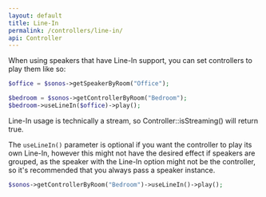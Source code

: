 ```yaml
---
layout: default
title: Line-In
permalink: /controllers/line-in/
api: Controller
---
```


When using speakers that have Line-In support, you can set controllers to play them like so:

```php
$office = $sonos->getSpeakerByRoom("Office");

$bedroom = $sonos->getControllerByRoom("Bedroom");
$bedroom->useLineIn($office)->play();
```

<p class="message-info">Line-In usage is technically a stream, so Controller::isStreaming() will return true.</p>


The `useLineIn()` parameter is optional if you want the controller to play its own Line-In, however this might not have the desired effect if speakers are grouped, as the speaker with the Line-In option might not be the controller, so it's recommended that you always pass a speaker instance.

```php
$sonos->getControllerByRoom("Bedroom")->useLineIn()->play();
```

